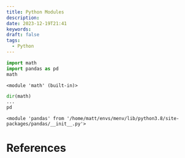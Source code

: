 ```yaml
---
title: Python Modules
description: 
date: 2023-12-19T21:41
keywords: 
draft: false
tags:
  - Python
---
```

```python
import math
import pandas as pd
math
```
`<module 'math' (built-in)>`
```python
dir(math)
...
pd
```
`<module 'pandas' from '/home/matt/envs/menv/lib/python3.8/site-packages/pandas/__init__.py'>`

# References
